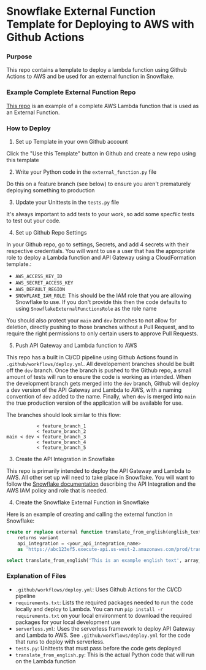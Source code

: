 # Snowflake External Function Template for Deploying to AWS with Github Actions

### Purpose

This repo contains a template to deploy a lambda function using Github Actions to AWS and be used for an external function in Snowflake.

### Example Complete External Function Repo

[This repo](https://github.com/brockcooper/translate-text-snowflake-external-function) is an example of a complete AWS Lambda function that is used as an External Function.

### How to Deploy

1. Set up Template in your own Github account

Click the "Use this Template" button in Github and create a new repo using this template

2. Write your Python code in the `external_function.py` file

Do this on a feature branch (see below) to ensure you aren't prematurely deploying something to production

3. Update your Unittests in the `tests.py` file

It's always important to add tests to your work, so add some specfiic tests to test out your code.

4. Set up Github Repo Settings

In your Github repo, go to settings, Secrets, and add 4 secrets with their respective credentials. You will want to use a user that has the appropriate role to deploy a Lambda function and API Gateway using a CloudFormation template.:

* `AWS_ACCESS_KEY_ID`
* `AWS_SECRET_ACCESS_KEY`
* `AWS_DEFAULT_REGION`
* `SNOWFLAKE_IAM_ROLE`: This should be the IAM role that you are allowing Snowflake to use. If you don't provide this then the code defaults to using `SnowflakeExternalFunctionsRole` as the role name

You should also protect your `main` and `dev` branches to not allow for deletion, directly pushing to those branches without a Pull Request, and to require the right permissions to only certain users to approve Pull Requests.

5. Push API Gateway and Lambda function to AWS

This repo has a built in CI/CD pipeline using Github Actions found in `.github/workflows/deploy.yml`. All developement branches should be built off the `dev` branch. Once the branch is pushed to the Github repo, a small amount of tests will run to ensure the code is working as intended. When the development branch gets merged into the `dev` branch, Github will deploy a dev version of the API Gateway and Lambda to AWS, with a naming convention of `dev` added to the name. Finally, when `dev` is merged into `main` the true production version of the application will be available for use.

The branches should look similar to this flow:

```
           < feature_branch_1
           < feature_branch_2
main < dev < feature_branch_3
           < feature_branch_4
           < feature_branch_5
```

3. Create the API Integration in Snowflake

This repo is primarily intended to deploy the API Gateway and Lambda to AWS. All other set up will need to take place in Snowflake. You will want to follow the [Snowflake documentation](https://docs.snowflake.com/en/sql-reference/external-functions-creating-aws-common-api-integration.html) describing the API Integration and the AWS IAM policy and role that is needed.

4. Create the Snowflake External Function in Snowflake

Here is an example of creating and calling the external function in Snowflake:

```SQL
create or replace external function translate_from_english(english_text varchar, languages variant)
    returns variant
    api_integration = <your_api_integration_name>
    as 'https://abc123ef5.execute-api.us-west-2.amazonaws.com/prod/translate/from_english';

select translate_from_english('This is an example english text', array_construct('es','fr', 'ja'));

```

### Explanation of Files
* `.github/workflows/deploy.yml`: Uses Github Actions for the CI/CD pipeline
* `requirements.txt`: Lists the required packages needed to run the code locally and deploy to Lambda. You can run `pip install -r requirements.txt` on your local environment to download the required packages for your local development use
* `serverless.yml`: Uses the serverless framework to deploy API Gateway and Lambda to AWS. See `.github/workflows/deploy.yml` for the code that runs to deploy with serverless.
* `tests.py`: Unittests that must pass before the code gets deployed
* `translate_from_english.py`: This is the actual Python code that will run on the Lambda function


